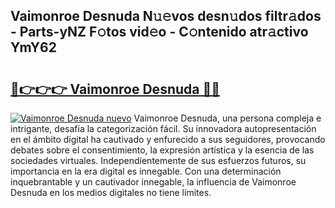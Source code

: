 ## Vaimonroe Desnuda N𝚞𝚎vos desn𝚞dos filtr𝚊dos - Parts-yNZ F𝚘tos vid𝚎o - C𝚘ntenido atr𝚊ctivo YmY62

# <h2><a href="http://mb2sio.tromn.icu/?c=Vaimonroe+Desnuda">🔗👉👉👉 Vaimonroe Desnuda 🔗🔗</a></h2>

[![Vaimonroe Desnuda nuevo](https://i.imgur.com/pEAQMta.gif)](http://mb2sio.tromn.icu/?c=Vaimonroe+Desnuda)
Vaimonroe Desnuda, una persona compleja e intrigante, desafía la categorización fácil. Su innovadora autopresentación en el ámbito digital ha cautivado y enfurecido a sus seguidores, provocando debates sobre el consentimiento, la expresión artística y la esencia de las sociedades virtuales. Independientemente de sus esfuerzos futuros, su importancia en la era digital es innegable. Con una determinación inquebrantable y un cautivador innegable, la influencia de Vaimonroe Desnuda en los medios digitales no tiene límites.
